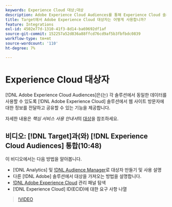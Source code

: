 ```yaml
---
keywords: Experience Cloud 대상;대상
description: Adobe Experience Cloud Audiences를 통해 Experience Cloud 솔루션이 웹 사이트 방문자에 대한 정보를 다른 Adobe 솔루션과 소통하고 공유할 수 있는 방법에 대해 알아봅니다.
title: Target에서 Adobe Experience Cloud 대상자는 어떻게 사용합니까?
feature: Integrations
exl-id: 4502e77d-1310-41f3-8d14-ba69692df1af
source-git-commit: 152257a52d836a88ffcd76cd9af5b3fbfbdc0839
workflow-type: tm+mt
source-wordcount: '110'
ht-degree: 7%

---
```


# Experience Cloud 대상자

[!DNL Adobe Experience Cloud Audiences]은(는) 각 솔루션에서 동일한 데이터를 사용할 수 있도록 [!DNL Adobe Experience Cloud] 솔루션에서 웹 사이트 방문자에 대한 정보를 전달하고 공유할 수 있는 기능을 제공합니다.

자세한 내용은 *핵심 서비스 사용 안내서*&#x200B;의 [대상](https://experienceleague.adobe.com/docs/core-services/interface/audiences/audience-library.html?lang=ko-KR)을 참조하세요.

## 비디오: [!DNL Target]과(와) [!DNL Experience Cloud Audiences] 통합(10:48)

이 비디오에서는 다음 방법을 알아봅니다.

* [!DNL Analytics] 및 [!DNL Audience Manager](으)로 대상자 만들기 및 사용 설명
* 다른 [!DNL Adobe] 솔루션에서 대상을 가져오는 방법을 설명합니다.
* [!DNL Adobe Experience Cloud](AEC) 관리 패널 탐색
* [!DNL Experience Cloud] ID(ECID)에 대한 요구 사항 나열

>[!VIDEO](https://video.tv.adobe.com/v/35152)
